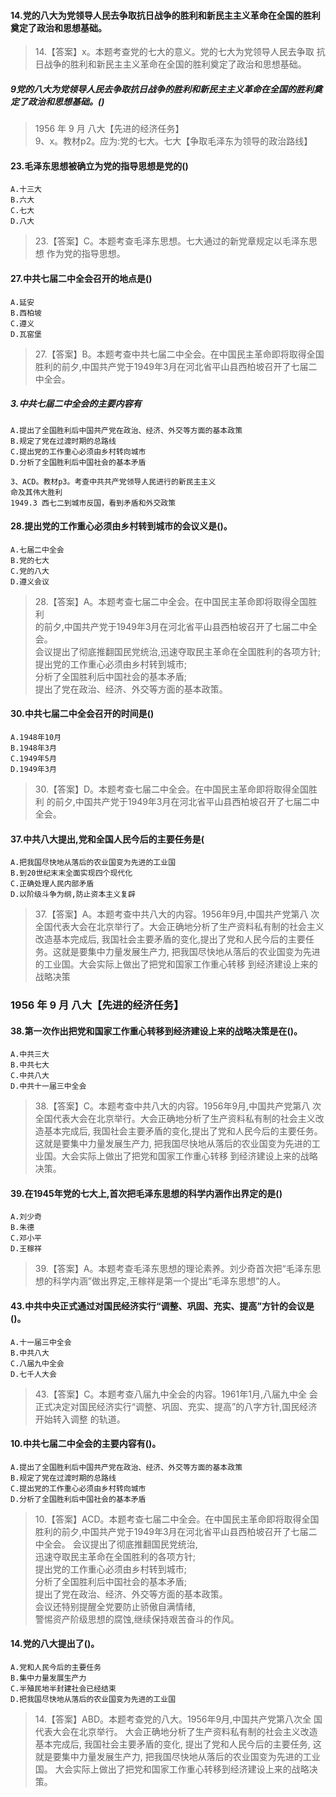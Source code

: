 #### 14.党的八大为党领导人民去争取抗日战争的胜利和新民主主义革命在全国的胜利奠定了政治和思想基础。
>   14.【答案】x。本题考查党的七大的意义。党的七大为党领导人民去争取
    抗日战争的胜利和新民主主义革命在全国的胜利奠定了政治和思想基础。
    
##### 9党的八大为党领导人民去争取抗日战争的胜利和新民主主义革命在全国的胜利奠定了政治和思想基础。()
>   1956 年 9 月  八大【先进的经济任务】  
    9、x。教材p2。应为:党的七大。七大【争取毛泽东为领导的政治路线】

#### 23.毛泽东思想被确立为党的指导思想是党的()
    A.十三大
    B.六大
    C.七大
    D.八大
>   23.【答案】C。本题考查毛泽东思想。七大通过的新党章规定以毛泽东思想
作为党的指导思想。    

#### 27.中共七届二中全会召开的地点是()
    A.延安
    B.西柏坡
    C.遵义
    D.瓦窑堡
>   27.【答案】B。本题考查中共七届二中全会。在中国民主革命即将取得全国
    胜利的前夕,中国共产党于1949年3月在河北省平山县西柏坡召开了七届二中全会。
    
##### 3.中共七届二中全会的主要内容有
    A.提出了全国胜利后中国共产党在政治、经济、外交等方面的基本政策
    B.规定了党在过渡时期的总路线
    C.提出党的工作重心必须由乡村转向城市
    D.分析了全国胜利后中国社会的基本矛盾
    
    3、ACD。教材p3。考查中共共产党领导人民进行的新民主主义
    命及其伟大胜利
    1949.3 西七二到城市反国，看到矛盾和外交政策

#### 28.提出党的工作重心必须由乡村转到城市的会议义是()。
    A.七届二中全会
    B.党的七大
    C.党的八大
    D.遵义会议
>   28.【答案】A。本题考查七届二中全会。在中国民主革命即将取得全国胜利   
    的前夕,中国共产党于1949年3月在河北省平山县西柏坡召开了七届二中全会。   
    会议提出了彻底推翻国民党统治,迅速夺取民主革命在全国胜利的各项方针;   
    提出党的工作重心必须由乡村转到城市;   
    分析了全国胜利后中国社会的基本矛盾;   
    提出了党在政治、经济、外交等方面的基本政策。   

#### 30.中共七届二中全会召开的时间是()
    A.1948年10月
    B.1948年3月
    C.1949年5月
    D.1949年3月
>   30.【答案】D。本题考查七届二中全会。在中国民主革命即将取得全国胜利
    的前夕,中国共产党于1949年3月在河北省平山县西柏坡召开了七届二中全会。

    
#### 37.中共八大提出,党和全国人民今后的主要任务是(
    A.把我国尽快地从落后的农业国变为先进的工业国
    B.到20世纪末末全面实现四个现代化
    C.正确处理人民内部矛盾
    D.以阶级斗争为纲,防止资本主义复辟
>   37.【答案】A。本题考查中共八大的内容。1956年9月,中国共产党第八
    次全国代表大会在北京举行了。大会正确地分析了生产资料私有制的社会主义改造基本完成后,
    我国社会主要矛盾的变化,提出了党和人民今后的主要任务。这就是要集中力量发展生产力,
    把我国尽快地从落后的农业国变为先进的工业国。大会实际上做出了把党和国家工作重心转移
    到经济建设上来的战略决策
### 1956 年 9 月  八大【先进的经济任务】

#### 38.第一次作出把党和国家工作重心转移到经济建设上来的战略决策是在()。
    A.中共三大
    B.中共七大
    C.中共八大
    D.中共十一届三中全会
>   38.【答案】C。本题考查中共八大的内容。1956年9月,中国共产党第八
    次全国代表大会在北京举行。大会正确地分析了生产资料私有制的社会主义改造基本完成后,
    我国社会主要矛盾的变化,提出了党和人民今后的主要任务。这就是要集中力量发展生产力,
    把我国尽快地从落后的农业国变为先进的工业国。大会实际上做出了把党和国家工作重心转移
    到经济建设上来的战略决策。

#### 39.在1945年党的七大上,首次把毛泽东思想的科学内涵作出界定的是()
    A.刘少奇
    B.朱德
    C.邓小平
    D.王稼祥
>   39.【答案】A。本题考查毛泽东思想的理论素养。刘少奇首次把“毛泽东思
    想的科学内涵”做出界定,王稼祥是第一个提出“毛泽东思想”的人。

#### 43.中共中央正式通过对国民经济实行“调整、巩固、充实、提高”方针的会议是()。
    A.十一届三中全会
    B.中共八大
    C.八届九中全会
    D.七千人大会
>   43.【答案】C。本题考查八届九中全会的内容。1961年1月,八届九中全
    会正式决定对国民经济实行“调整、巩固、充实、提高”的八字方针,国民经济开始转入调整
    的轨道。    
    
#### 10.中共七届二中全会的主要内容有()。
    A.提出了全国胜利后中国共产党在政治、经济、外交等方面的基本政策
    B.规定了党在过渡时期的总路线
    C.提出党的工作重心必须由乡村转向城市
    D.分析了全国胜利后中国社会的基本矛盾
>   10.【答案】ACD。本题考查七届二中全会。在中国民主革命即将取得全国
    胜利的前夕,中国共产党于1949年3月在河北省平山县西柏坡召开了七届二中全会。
    会议提出了彻底推翻国民党统治,    
    迅速夺取民主革命在全国胜利的各项方针;    
    提出党的工作重心必须由乡村转到城市;    
    分析了全国胜利后中国社会的基本矛盾;    
    提出了党在政治、经济、外交等方面的基本政策。    
    会议还特别提醒全党要防止骄傲自满情绪,    
    警惕资产阶级思想的腐蚀,继续保持艰苦奋斗的作风。    

#### 14.党的八大提出了()。
    A.党和人民今后的主要任务
    B.集中力量发展生产力
    C.半殖民地半封建社会已经结束
    D.把我国尽快地从落后的农业国变为先进的工业国
>   14.【答案】ABD。本题考查党的八大。1956年9月,中国共产党第八次全
    国代表大会在北京举行。
    大会正确地分析了生产资料私有制的社会主义改造基本完成后,
    我国社会主要矛盾的变化,
    提出了党和人民今后的主要任务,
    这就是要集中力量发展生产力,
    把我国尽快地从落后的农业国变为先进的工业国。
    大会实际上做出了把党和国家工作重心转移到经济建设上来的战略决策。
    









